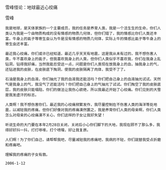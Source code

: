 雪峰怪论：地球最近心绞痛

雪峰


    我是地球，是天体家族的一个主要成员，我的任务是养育人类，我是一个活生生的生命，你们人类认为我是一个由物质构成的没有情感的物质几何体，但你们错了，我的情感比你们人类还丰富。牛身上的虱子等寄生虫认为牛是没有情感的物质几何体，实际上牛的情感比虱子等牛身上的寄生虫还丰富。

    最近我心绞痛，你们或许已经知道，最近几乎天天有地震，这是我从未有过的，我不想伤害人类，牛不喜欢身上的虱子，但我喜欢我身上的人类，但你们人类似乎不喜欢我，你们在我身上乱钻洞，钻得我好痛，当然我能忍受这一点，问题是你们人类现在放我身上的血，抽我身上的气，还钻进我的皮肤，在皮肤底下掏洞，使我的皮肤隔离了肉体，我受不了了。

    石油是我身上的血液，你们抽光了我的血液我还能活吗？你们把自己身上的血液抽光试试。天然气是我身上的气，我没气了还能活吗？你们把自己身上的气抽光了试试。你们掏空了我的皮肤底层，我的皮肤只能塌陷，你们的做法让我伤心欲绝，所以我最近开始了心绞痛。你们见到的大雪是我发虚汗的标志。

    人类啊！我不想伤害你们，最近我的心绞痛频繁发作，我尽量控制在不伤害人类的海洋等处地震，以减轻我的疼痛，但你们好像对我的疼痛漠然置之，我是养育你们人类的母亲啊，你们人类怎么对母亲的心绞痛漠不关心，你们这样的子女让我好失望！

    听说生命的大门要在本年2月28日关闭，关闭后小心你们脚下的大地，我现在顾不了那么多，我得好好抖一抖，打打哆嗦，打个喷嚏，好让我复原。

    人们啊！为了你们自己，请帮帮我吧，尽量减轻我的疼痛吧，我病的不轻，你们就替我受点折磨和疼痛吧。

    理解我的疼痛的子女有救。

    2006-1-12



